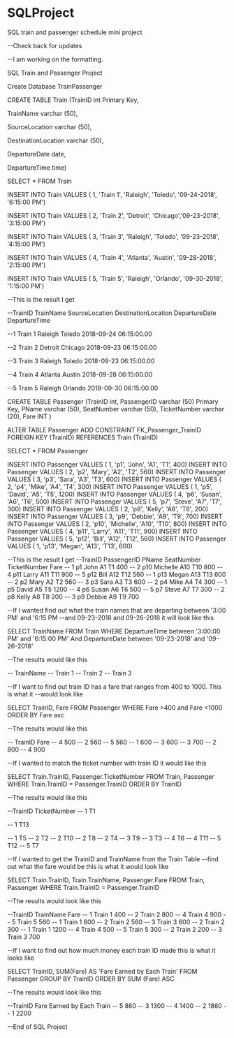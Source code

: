# SQLProject
SQL train and passenger schedule mini project

--Check back for updates

--I am working on the formatting.  

SQL Train and Passenger Project

Create Database TrainPassenger

CREATE TABLE Train
(TrainID int Primary Key,

TrainName varchar (50),

SourceLocation varchar (50),

DestinationLocation varchar (50),

DepartureDate date,

DepartureTime time)

SELECT * FROM Train


INSERT INTO Train VALUES ( 1, 'Train 1', 'Raleigh', 'Toledo', '09-24-2018', '6:15:00 PM')

INSERT INTO Train VALUES ( 2, 'Train 2', 'Detroit', 'Chicago','09-23-2018', '3:15:00 PM')

INSERT INTO Train VALUES ( 3, 'Train 3', 'Raleigh', 'Toledo', '09-23-2018', '4:15:00 PM')

INSERT INTO Train VALUES ( 4, 'Train 4', 'Atlanta', 'Austin', '09-28-2018', '2:15:00 PM')

INSERT INTO Train VALUES ( 5, 'Train 5', 'Raleigh', 'Orlando', '09-30-2018', '1:15:00 PM')


--This is the result I get




--TrainID       TrainName	SourceLocation	  DestinationLocation	   DepartureDate	DepartureTime

--1	            Train 1		Raleigh		        Toledo			           2018-09-24   	06:15:00.00

--2	            Train 2		Detroit		        Chicago		             2018-09-23	    06:15:00.00

--3	            Train 3		Raleigh		        Toledo			           2018-09-23	    06:15:00.00

--4	            Train 4		Atlanta		        Austin			           2018-09-28	    06:15:00.00

--5	            Train 5		Raleigh		        Orlando		             2018-09-30	    06:15:00.00


CREATE TABLE Passenger
(TrainID int,
PassengerID varchar (50) Primary Key,
PName varchar (50),
SeatNumber varchar (50),
TicketNumber varchar (20),
Fare INT
)





ALTER TABLE Passenger
ADD CONSTRAINT FK_Passenger_TrainID FOREIGN KEY (TrainID) REFERENCES Train (TrainID) 

SELECT * FROM Passenger

INSERT INTO Passenger VALUES ( 1, 'p1', 'John', 'A1', 'T1', 400)
INSERT INTO Passenger VALUES ( 2, 'p2', 'Mary', 'A2', 'T2', 560)
INSERT INTO Passenger VALUES ( 3, 'p3', 'Sara', 'A3', 'T3', 600)
INSERT INTO Passenger VALUES ( 2, 'p4', 'Mike', 'A4', 'T4', 300)
INSERT INTO Passenger VALUES ( 1, 'p5', 'David', 'A5', 'T5', 1200)
INSERT INTO Passenger VALUES ( 4, 'p6', 'Susan', 'A6', 'T6', 500)
INSERT INTO Passenger VALUES ( 5, 'p7', 'Steve', 'A7', 'T7', 300)
INSERT INTO Passenger VALUES ( 2, 'p8', 'Kelly', 'A8', 'T8', 200)
INSERT INTO Passenger VALUES ( 3, 'p9', 'Debbie', 'A9', 'T9', 700)
INSERT INTO Passenger VALUES ( 2, 'p10', 'Michelle', 'A10', 'T10', 800)
INSERT INTO Passenger VALUES ( 4, 'p11', 'Larry', 'A11', 'T11', 900)
INSERT INTO Passenger VALUES ( 5, 'p12', 'Bill', 'A12', 'T12', 560)
INSERT INTO Passenger VALUES ( 1, 'p13', 'Megan', 'A13', 'T13', 600)

--This is the result I get
--TrainID 	PassengerID 	PName 		SeatNumber 	 TicketNumber 		Fare
--	1	      p1		        John		  A1		        T1			        400
--	2	      p10		        Michelle	A10		        T10			        800
--	4	      p11		        Larry		  A11		        T11			        900
--	5	      p12		        Bill		  A12		        T12			        560
--	1	      p13		        Megan		  A13		        T13			        600
--	2	      p2		        Mary		  A2		        T2			        560
--	3	      p3		        Sara		  A3		        T3			        600
--	2	      p4		        Mike		  A4		        T4			        300
--	1	      p5		        David		  A5		        T5			        1200
--	4	      p6		        Susan		  A6		        T6			        500
--	5	      p7		        Steve		  A7		        T7			        300
--	2	      p8		        Kelly		  A8		        T8			        200
--	3	      p9		        Debbie		A9			      T9			        700



--If I wanted find out what the train names that are departing between '3:00 PM' and '6:15 PM
--and 09-23-2018 and 09-26-2018 it will look like this


SELECT TrainName
FROM Train
WHERE DepartureTime between '3:00:00 PM' and '6:15:00 PM'
And DepartureDate between '09-23-2018' and '09-26-2018'

--The results would like this

--  TrainName
--	Train 1
--	Train 2
--	Train 3

--If I want to find out train ID has a fare that ranges from 400 to 1000.  This is what it
--would look like


SELECT TrainID, Fare
FROM Passenger
WHERE Fare >400 and Fare <1000
ORDER BY Fare asc

--The results would like this

-- TrainID 	Fare
--	4	      500
--	2	      560
--	5	      560
--	1	      600
--	3	      600
--	3	      700
--	2	      800
--	4	      900



--If I wanted to match the ticket number with train ID it would like this


SELECT Train.TrainID, Passenger.TicketNumber
FROM Train, Passenger
WHERE Train.TrainID = Passenger.TrainID
ORDER BY TrainID

--The results would like this

--TrainID 	TicketNumber
--	1	      T1

--	1	      T13

--	1	      T5
--	2	      T2
--	2	      T10
--	2	      T8
--	2	      T4
--	3	      T9
--	3	      T3
--	4	      T6
--	4	      T11
--	5	      T12
--	5	      T7


--If I wanted to get the TrainID and TrainName from the Train Table 
--find out what the fare would be this is what it would look like


SELECT Train.TrainID, Train.TrainName, Passenger.Fare
FROM Train, Passenger
WHERE Train.TrainID = Passenger.TrainID


--The results would look like this

--TrainID 	TrainName 	Fare
--	1	        Train 1		400
--	2	        Train 2		800
--	4	        Train 4		900
--	5	        Train 5		560
--	1	        Train 1		600
--	2	        Train 2		560
--	3	        Train 3		600
--	2	        Train 2		300
--	1	        Train 1		1200
--	4	        Train 4		500
--	5	        Train 5		300
--	2	        Train 2		200
--	3	        Train 3		700

--If I want to find out how much money each train ID made this is what it looks like

SELECT TrainID, SUM(Fare) AS 'Fare Earned by Each Train'
FROM Passenger
GROUP BY TrainID
ORDER BY SUM (Fare) ASC

--The results would look like this

--TrainID 	Fare Earned by Each Train
--	5	       860
--	3	      1300
--	4	      1400
--	2	      1860
--	1	      2200

--End of SQL Project




